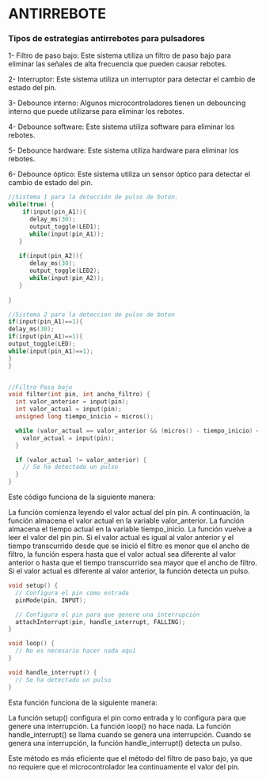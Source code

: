 # ANTIRREBOTE
### Tipos de estrategias antirrebotes para pulsadores
1- Filtro de paso bajo: Este sistema utiliza un filtro de paso bajo para eliminar las señales de alta frecuencia que pueden causar rebotes.

2- Interruptor: Este sistema utiliza un interruptor para detectar el cambio de estado del pin.

3- Debounce interno: Algunos microcontroladores tienen un debouncing interno que puede utilizarse para eliminar los rebotes.

4- Debounce software: Este sistema utiliza software para eliminar los rebotes.

5- Debounce hardware: Este sistema utiliza hardware para eliminar los rebotes.

6- Debounce óptico: Este sistema utiliza un sensor óptico para detectar el cambio de estado del pin.


```c
//Sistema 1 para la detección de pulso de botón.
while(true) {
    if(input(pin_A1)){
      delay_ms(30);
      output_toggle(LED1);
      while(input(pin_A1));
   }
 
   if(input(pin_A2)){
      delay_ms(30);
      output_toggle(LED2);
      while(input(pin_A2));
   }
 
}

//Sistema 2 para la deteccion de pulso de boton
if(input(pin_A1)==1){
delay_ms(30);
if(input(pin_A1)==1){
output_toggle(LED);
while(input(pin_A1)==1);
}
}
```

```c

//Filtro Pasa bajo
void filter(int pin, int ancho_filtro) {
  int valor_anterior = input(pin);
  int valor_actual = input(pin);
  unsigned long tiempo_inicio = micros();

  while (valor_actual == valor_anterior && (micros() - tiempo_inicio) < ancho_filtro) {
    valor_actual = input(pin);
  }

  if (valor_actual != valor_anterior) {
    // Se ha detectado un pulso
  }
}
```
Este código funciona de la siguiente manera:

La función comienza leyendo el valor actual del pin pin.
A continuación, la función almacena el valor actual en la variable valor_anterior.
La función almacena el tiempo actual en la variable tiempo_inicio.
La función vuelve a leer el valor del pin pin.
Si el valor actual es igual al valor anterior y el tiempo transcurrido desde que se inició el filtro es menor que el ancho de filtro, la función espera hasta que el valor actual sea diferente al valor anterior o hasta que el tiempo transcurrido sea mayor que el ancho de filtro.
Si el valor actual es diferente al valor anterior, la función detecta un pulso.



```C
void setup() {
  // Configura el pin como entrada
  pinMode(pin, INPUT);

  // Configura el pin para que genere una interrupción
  attachInterrupt(pin, handle_interrupt, FALLING);
}

void loop() {
  // No es necesario hacer nada aquí
}

void handle_interrupt() {
  // Se ha detectado un pulso
}

```
Esta función funciona de la siguiente manera:

La función setup() configura el pin como entrada y lo configura para que genere una interrupción.
La función loop() no hace nada.
La función handle_interrupt() se llama cuando se genera una interrupción.
Cuando se genera una interrupción, la función handle_interrupt() detecta un pulso.

Este método es más eficiente que el método del filtro de paso bajo, ya que no requiere que el microcontrolador lea continuamente el valor del pin.
